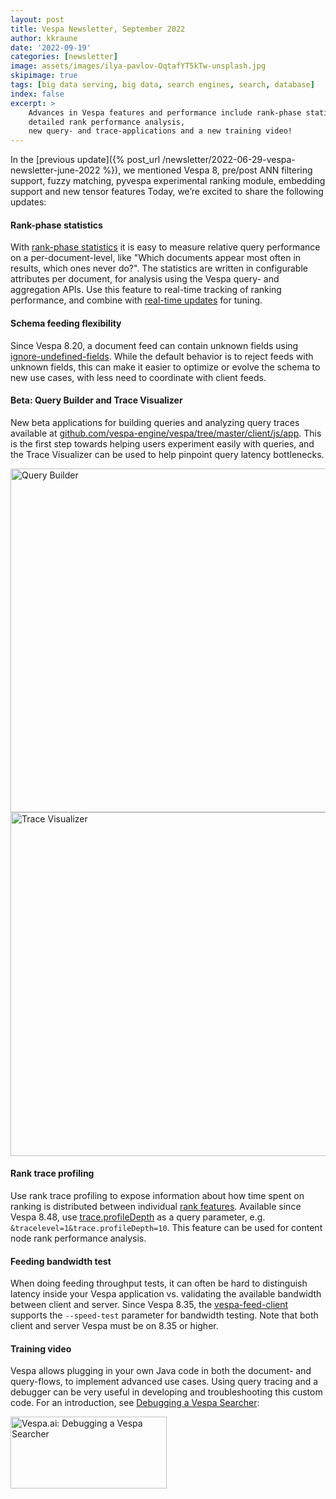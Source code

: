 ```yaml
---
layout: post
title: Vespa Newsletter, September 2022
author: kkraune
date: '2022-09-19'
categories: [newsletter]
image: assets/images/ilya-pavlov-OqtafYT5kTw-unsplash.jpg
skipimage: true
tags: [big data serving, big data, search engines, search, database]
index: false
excerpt: >
    Advances in Vespa features and performance include rank-phase statistics,
    detailed rank performance analysis,
    new query- and trace-applications and a new training video!
---
```


In the [previous update]({% post_url /newsletter/2022-06-29-vespa-newsletter-june-2022 %}),
we mentioned Vespa 8, pre/post ANN filtering support, fuzzy matching, pyvespa experimental ranking module,
embedding support and new tensor features
Today, we’re excited to share the following updates:


#### Rank-phase statistics
With [rank-phase statistics](https://docs.vespa.ai/en/phased-ranking.html#rank-phase-statistics)
it is easy to measure relative query performance on a per-document-level,
like "Which documents appear most often in results, which ones never do?".
The statistics are written in configurable attributes per document,
for analysis using the Vespa query- and aggregation APIs.
Use this feature to real-time tracking of ranking performance,
and combine with [real-time updates](https://docs.vespa.ai/en/partial-updates.html) for tuning.


#### Schema feeding flexibility
Since Vespa 8.20, a document feed can contain unknown fields using
[ignore-undefined-fields](https://docs.vespa.ai/en/reference/services-container.html#ignore-undefined-fields).
While the default behavior is to reject feeds with unknown fields,
this can make it easier to optimize or evolve the schema to new use cases,
with less need to coordinate with client feeds.


#### Beta: Query Builder and Trace Visualizer
New beta applications for building queries and analyzing query traces available at
[github.com/vespa-engine/vespa/tree/master/client/js/app](https://github.com/vespa-engine/vespa/tree/master/client/js/app).
This is the first step towards helping users experiment easily with queries,
and the Trace Visualizer can be used to help pinpoint query latency bottlenecks.

<a href="https://github.com/vespa-engine/vespa/tree/master/client/js/app">
<img src="https://raw.githubusercontent.com/vespa-engine/vespa/master/client/js/app/img/querybuilder.png"
  width="550px" height="auto" alt="Query Builder"/>
</a>


<a href="https://github.com/vespa-engine/vespa/tree/master/client/js/app">
<img src="https://raw.githubusercontent.com/vespa-engine/vespa/master/client/js/app/img/result.png"
width="550px" height="auto" alt="Trace Visualizer"/>
</a>


#### Rank trace profiling
Use rank trace profiling to expose information about how time spent on ranking is distributed between individual
[rank features](https://docs.vespa.ai/en/reference/query-api-reference.html#trace.profileDepth).
Available since Vespa 8.48,
use [trace.profileDepth](https://docs.vespa.ai/en/reference/query-api-reference.html#trace.profileDepth)
as a query parameter, e.g. `&tracelevel=1&trace.profileDepth=10`.
This feature can be used for content node rank performance analysis.


#### Feeding bandwidth test
When doing feeding throughput tests, it can often be hard to distinguish latency inside your Vespa application
vs. validating the available bandwidth between client and server.
Since Vespa 8.35, the [vespa-feed-client](https://docs.vespa.ai/en/vespa-feed-client.html)
supports the `--speed-test` parameter for bandwidth testing.
Note that both client and server Vespa must be on 8.35 or higher.


#### Training video
Vespa allows plugging in your own Java code in both the document- and query-flows, to implement advanced use cases.
Using query tracing and a debugger can be very useful in developing and troubleshooting this custom code.
For an introduction, see [Debugging a Vespa Searcher](https://vespa.ai/resources#debugging-a-vespa-searcher):

<!-- Crop the black top/bottom of the youtube thumbnails -->
<style>
.cropped {
  width: 250px;
  height: 115px;
  object-fit: cover;
  object-position: 0% 35%;
}
</style>
<a href="https://www.youtube.com/watch?v=mEYZpo4PCZM" target="_blank">
<img class="cropped" src="https://i.ytimg.com/vi/mEYZpo4PCZM/hqdefault.jpg"
  alt="Vespa.ai: Debugging a Vespa Searcher"/></a>
